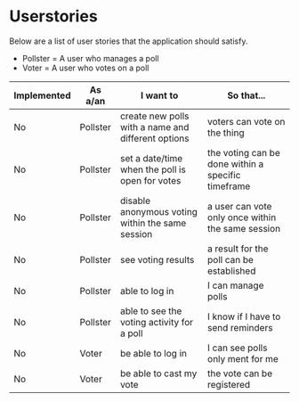 # Userstories

Below are a list of user stories that the application should satisfy.

* Pollster = A user who manages a poll
* Voter = A user who votes on a poll

|Implemented| As a/an | I want to | So that...|
|---|---|---|---|
|No|Pollster|create new polls with a name and different options|voters can vote on the thing|
|No|Pollster|set a date/time when the poll is open for votes|the voting can be done within a specific timeframe|
|No|Pollster|disable anonymous voting within the same session|a user can vote only once within the same session|
|No|Pollster|see voting results|a result for the poll can be established|
|No|Pollster|able to log in|I can manage polls|
|No|Pollster|able to see the voting activity for a poll|I know if I have to send reminders|
|No|Voter|be able to log in|I can see polls only ment for me|
|No|Voter|be able to cast my vote|the vote can be registered|
